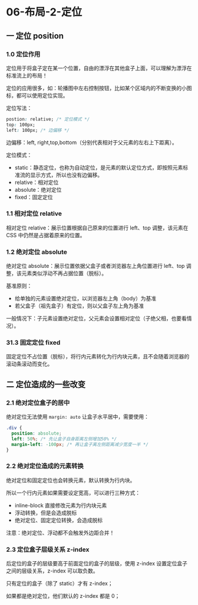# 06-布局-2-定位

## 一 定位 position

### 1.0 定位作用

定位用于将盒子定在某一个位置，自由的漂浮在其他盒子上面，可以理解为漂浮在标准流上的布局！

定位的应用很多，如：轮播图中左右控制按钮，比如某个区域内的不断变换的小图标，都可以使用定位实现。

定位写法：

```css
postion: relative; /* 定位模式 */
top: 100px;
left: 100px; /* 边偏移 */
```

边偏移：left, right,top,bottom（分别代表相对于父元素的左右上下距离）。

定位模式：

- static：静态定位，也称为自动定位，是元素的默认定位方式，即按照元素标准流的显示方式，所以也没有边偏移。
- relative：相对定位
- absolute：绝对定位
- fixed：固定定位

### 1.1 相对定位 relative

相对定位 relative：展示位置根据自己原来的位置进行 left、top 调整，该元素在 CSS 中仍然是占据着原来的位置。

### 1.2 绝对定位 absolute

绝对定位 absolute：展示位置依据父盒子或者浏览器左上角位置进行 left、top 调整，该元素类似浮动不再占据位置（脱标）。

基准原则：

- 给单独的元素设置绝对定位，以浏览器左上角（body）为基准
- 若父盒子（祖先盒子）有定位，则以父盒子左上角为基准

一般情况下：子元素设置绝对定位，父元素会设置相对定位（子绝父相，也要看情况）。

### 31.3 固定定位 fixed

固定定位不占位置（脱标），将行内元素转化为行内块元素，且不会随着浏览器的滚动条滚动而变化。

## 二 定位造成的一些改变

### 2.1 绝对定位盒子的居中

绝对定位无法使用 `margin: auto` 让盒子水平居中，需要使用：

```css
.div {
  position: absolute;
  left: 50%; /* 先让盒子自身距离左侧增加50% */
  margin-left: -100px; /* 再让盒子离左侧距离减少宽度一半 */
}
```

### 2.2 绝对定位造成的元素转换

绝对定位和固定定位也会转换元素，默认转换为行内块。

所以一个行内元素如果需要设定宽高，可以进行三种方式：

- inline-block 直接修改元素为行内块元素
- 浮动转换，但是会造成脱标
- 绝对定位、固定定位转换，会造成脱标

注意：绝对定位、浮动都不会触发外边距合并！

### 2.3 定位盒子层级关系 z-index

后定位的盒子的层级要高于前面定位的盒子的层级，使用 z-index 设置定位盒子之间的层级关系，z-index 可以取负数。

只有定位的盒子（除了 static）才有 z-index；

如果都是绝对定位，他们默认的 z-index 都是 0；
